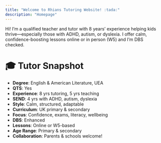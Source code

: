 ```yaml
---
title: "Welcome to Rhians Tutoring Website! :tada:"
description: "Homepage"
---
```


<div align="left">

Hi! I’m a qualified teacher and tutor with 8 years’ experience helping kids thrive—especially those with ADHD, autism, or dyslexia. I offer calm, confidence-boosting lessons online or in person (W5) and I’m DBS checked.

# 🎓 Tutor Snapshot

- **Degree**: English & American Literature, UEA  
- **QTS**: Yes  
- **Experience**: 8 yrs tutoring, 5 yrs teaching  
- **SEND**: 4 yrs with ADHD, autism, dyslexia  
- **Style**: Calm, structured, adaptable  
- **Curriculum**: UK primary & secondary  
- **Focus**: Confidence, exams, literacy, wellbeing  
- **DBS**: Enhanced  
- **Lessons**: Online or W5-based  
- **Age Range**: Primary & secondary  
- **Collaboration**: Parents & schools welcome!  

</div>
